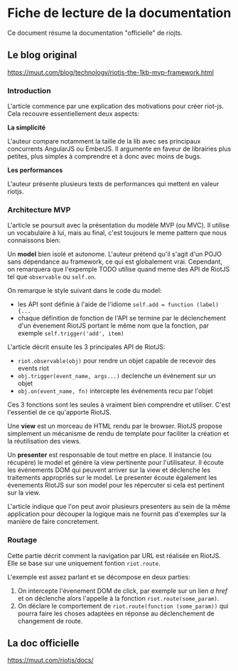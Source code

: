 # Fiche de lecture de la documentation

Ce document résume la documentation "officielle" de riojts.

## Le blog original

https://muut.com/blog/technology/riotjs-the-1kb-mvp-framework.html

### Introduction

L'article commence par une explication des motivations pour créer
riot-js. Cela recouvre essentiellement deux aspects:

**La simplicité**

L'auteur compare notamment la taille de la lib avec ses principaux
concurrents AngularJS ou EmberJS. Il argumente en faveur de librairies
plus petites, plus simples à comprendre et à donc avec moins de bugs.

**Les performances**

L'auteur présente plusieurs tests de performances qui mettent en
valeur riotjs.

### Architecture MVP

L'article se poursuit avec la présentation du modèle MVP (ou MVC). Il
utilise un vocabulaire à lui, mais au final, c'est toujours le meme
pattern que nous connaissons bien:

Un **model** bien isolé et autonome. L'auteur prétend qu'il s'agit d'un POJO
sans dépendance au framework, ce qui est globalement vrai. Cependant, on
remarquera que l'expemple TODO utilise quand meme des API de RiotJS tel que
`observable` ou `self.on`. 

On remarque le style suivant dans le code du model:
- les API sont définie à l'aide de l'idiome `self.add = function (label) {...`
- chaque définition de fonction de l'API se termine par le déclenchement
d'un évenement RiotJS portant le même nom que la fonction, par exemple `self.trigger('add', item)`

L'article décrit ensuite les 3 principales API de RiotJS:
- `riot.observable(obj)` pour rendre un objet capable de recevoir des events riot
- `obj.trigger(event_name, args...)` declenche un événement sur un objet
- `obj.on(event_name, fn)` intercepte les événements recu par l'objet

Ces 3 fonctions sont les seules à vraiment bien comprendre et utiliser. C'est
l'essentiel de ce qu'apporte RiotJS.

Une **view** est un morceau de HTML rendu par le browser. RiotJS propose
simplement un mécanisme de rendu de template pour faciliter la création et la
réutilisation des views.

Un **presenter** est responsable de tout mettre en place. Il instancie (ou
récupère) le model et génére la view pertinente pour l'utilisateur. Il écoute
les événements DOM qui peuvent arriver sur la view et déclenche les
traitements appropriés sur le model. Le presenter écoute également les
évenements RiotJS sur son model pour les répercuter si cela est pertinent sur
la view.

L'article indique que l'on peut avoir plusieurs presenters au sein de la même
application pour découper la logique mais ne fournit pas d'exemples sur la
manière de faire concretement.

### Routage

Cette partie décrit comment la navigation par URL est réalisée en RiotJS. Elle se base sur une uniquement fontion `riot.route`.

L'exemple est assez parlant et se décompose en deux parties:
1. On intercepte l'évenement DOM de click, par exemple sur un lien *a href* et
on déclenche alors l'appelle à la fonction `riot.route(some_param)`.
2. On déclare le comportement de `riot.route(function (some_param))`
qui pourra faire les choses adaptées en réponse au déclenchement de changement de route.


## La doc officielle

https://muut.com/riotjs/docs/

